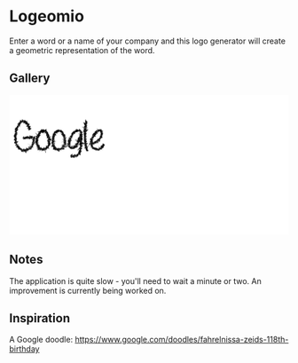 # Logeomio
Enter a word or a name of your company and this logo generator will create a geometric representation of the word.

## Gallery
![google](examples/Google2.png)

## Notes
The application is quite slow - you'll need to wait a minute or two. An improvement is currently being worked on.

## Inspiration
A Google doodle: https://www.google.com/doodles/fahrelnissa-zeids-118th-birthday
